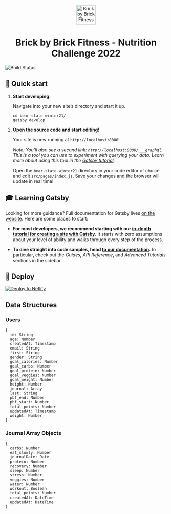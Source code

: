 <p align="center">
  <a href="https://www.brickbybrickfitness.org">
    <img alt="Brick by Brick Fitness" src="https://www.brickbybrickfitness.org/wp-content/uploads/2021/05/bb_logo.png" width="60" />
  </a>
</p>
<h1 align="center">
  Brick by Brick Fitness - Nutrition Challenge 2022
</h1>

![Build Status](https://github.com/stevenhelms/brick-by-brick/workflows/Firebase%20Hosting%20on%20merge/badge.svg)

## 🚀 Quick start

1.  **Start developing.**

    Navigate into your new site’s directory and start it up.

    ```shell
    cd bear-state-winter21/
    gatsby develop
    ```

1.  **Open the source code and start editing!**

    Your site is now running at `http://localhost:8000`!

    _Note: You'll also see a second link: _`http://localhost:8000/___graphql`_. This is a tool you can use to experiment with querying your data. Learn more about using this tool in the [Gatsby tutorial](https://www.gatsbyjs.com/tutorial/part-five/#introducing-graphiql)._

    Open the `bear-state-winter21` directory in your code editor of choice and edit `src/pages/index.js`. Save your changes and the browser will update in real time!

## 🎓 Learning Gatsby

Looking for more guidance? Full documentation for Gatsby lives [on the website](https://www.gatsbyjs.com/). Here are some places to start:

-   **For most developers, we recommend starting with our [in-depth tutorial for creating a site with Gatsby](https://www.gatsbyjs.com/tutorial/).** It starts with zero assumptions about your level of ability and walks through every step of the process.

-   **To dive straight into code samples, head [to our documentation](https://www.gatsbyjs.com/docs/).** In particular, check out the _Guides_, _API Reference_, and _Advanced Tutorials_ sections in the sidebar.

## 💫 Deploy

[![Deploy to Netlify](https://www.netlify.com/img/deploy/button.svg)](https://app.netlify.com/start/deploy?repository=https://github.com/gatsbyjs/gatsby-starter-default)

## Data Structures

### Users

```
{
  id: String
  age: Number
  createdAt: Timestamp
  email: String
  first: String
  gender: String
  goal_calories: Number
  goal_carbs: Number
  goal_protein: Number
  goal_veggies: Number
  goal_weight: Number
  height: Number
  journal: Array
  last: String
  pbf_end: Number
  pbf_start: Number
  total_points: Number
  updatedAt: Timestamp
  weight: Number
}
```

### Journal Array Objects

```
{
  carbs: Number
  eat_slowly: Number
  journalDate: Date
  protein: Number
  recovery: Number
  sleep: Number
  stress: Number
  veggies: Number
  water: Number
  workout: Boolean
  total_points: Number
  createdAt: DateTime
  updatedAt: DateTime
}
```
